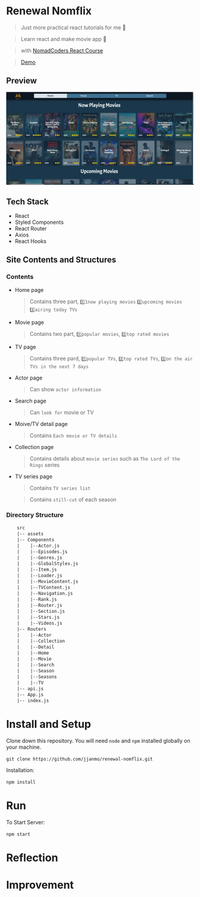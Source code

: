 # Renewal Nomflix

> Just more practical react tutorials for me 💨

> Learn react and make movie app 🚀

> with [NomadCoders React Course](https://nomadcoders.co/react-for-beginners)

> [Demo](https://gracious-saha-987b9e.netlify.app)

## Preview

![preview](preview.gif)

## Tech Stack

-   React
-   Styled Components
-   React Router
-   Axios
-   React Hooks

## Site Contents and Structures

### Contents

-   Home page

    > Contains three part, `1️⃣1️now playing movies` `2️⃣upcoming movies` `3️⃣airing today TVs`

-   Movie page

    > Contains two part, `1️⃣popular movies`, `2️⃣top rated movies`

-   TV page

    > Contains three pard, `1️⃣popular TVs`, `2️⃣top rated TVs`, `3️⃣on the air TVs in the next 7 days`

-   Actor page

    > Can show `actor information`

-   Search page

    > Can `look for` movie or TV

-   Moive/TV detail page

    > Contains `Each movie or TV details`

-   Collection page

    > Contains details about `movie series` such as `The Lord of the Rings` series

-   TV series page

    > Contains `TV series list`

    > Contains `still-cut` of each season

### Directory Structure

```
    src
    |-- assets
    |-- Components
    |    |--Actor.js
    |    |--Episodes.js
    |    |--Genres.js
    |    |--GlobalStyles.js
    |    |--Item.js
    |    |--Loader.js
    |    |--MovieContent.js
    |    |--TVContent.js
    |    |--Navigation.js
    |    |--Rank.js
    |    |--Router.js
    |    |--Section.js
    |    |--Stars.js
    |    |--Videos.js
    |-- Routers
    |    |--Actor
    |    |--Collection
    |    |--Detail
    |    |--Home
    |    |--Movie
    |    |--Search
    |    |--Season
    |    |--Seasons
    |    |--TV
    |-- api.js
    |-- App.js
    |-- index.js
```

# Install and Setup

Clone down this repository. You will need `node` and `npm` installed globally on your machine.

`git clone https://github.com/jjanmo/renewal-nomflix.git`

Installation:

`npm install`

# Run

To Start Server:

`npm start`

# Reflection

# Improvement
